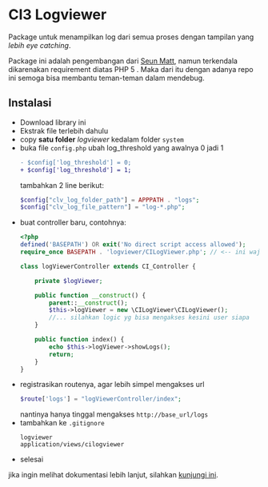 # CI3 Logviewer

Package untuk menampilkan log dari semua proses dengan tampilan yang _lebih eye catching_.

Package ini adalah pengembangan dari [Seun Matt](https://github.com/SeunMatt/codeigniter-log-viewer/tree/1.1.2), namun terkendala dikarenakan requirement diatas PHP 5 .
Maka dari itu dengan adanya repo ini semoga bisa membantu teman-teman dalam mendebug.

## Instalasi

- Download library ini
- Ekstrak file terlebih dahulu
- copy **satu folder** _logviewer_ kedalam folder ```system```
- buka file ```config.php```
    ubah log_threshold yang awalnya 0 jadi 1
    ```diff
    - $config['log_threshold'] = 0;
    + $config['log_threshold'] = 1;
    ```
    tambahkan 2 line berikut:
    ```php
    $config["clv_log_folder_path"] = APPPATH . "logs";
    $config["clv_log_file_pattern"] = "log-*.php";
    ```
- buat controller baru, contohnya:
    ```php
    <?php
    defined('BASEPATH') OR exit('No direct script access allowed');
    require_once BASEPATH . 'logviewer/CILogViewer.php'; // <-- ini wajib ada

    class logViewerController extends CI_Controller {

        private $logViewer;

        public function __construct() {
            parent::__construct(); 
            $this->logViewer = new \CILogViewer\CILogViewer();
            //... silahkan logic yg bisa mengakses kesini user siapa
        }

        public function index() {
            echo $this->logViewer->showLogs();
            return;
        }
    }
    ```
- registrasikan routenya, agar lebih simpel mengakses url
    ```php
    $route['logs'] = "logViewerController/index";
    ```
    nantinya hanya tinggal mengakses ```http://base_url/logs```
- tambahkan ke ```.gitignore```
    ```
    logviewer
    application/views/cilogviewer
    ```
- selesai

jika ingin melihat dokumentasi lebih lanjut, silahkan [kunjungi ini](https://github.com/SeunMatt/codeigniter-log-viewer/wiki/CodeIgniter-3-Guide#viewing-log-files-via-api-calls).